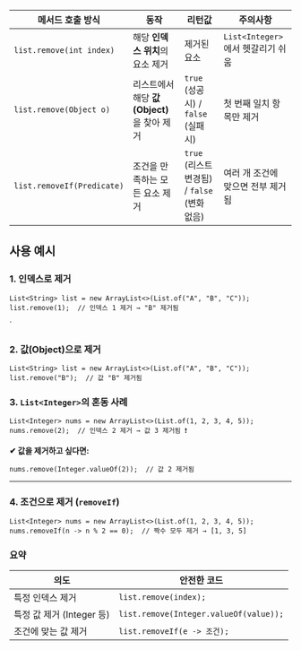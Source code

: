 
```
```

|메서드 호출 방식|동작|리턴값|주의사항|
|---|---|---|---|
|`list.remove(int index)`|해당 **인덱스 위치**의 요소 제거|제거된 요소|`List<Integer>`에서 헷갈리기 쉬움|
|`list.remove(Object o)`|리스트에서 해당 **값(Object)** 을 찾아 제거|`true` (성공 시) / `false` (실패 시)|첫 번째 일치 항목만 제거|
|`list.removeIf(Predicate)`|조건을 만족하는 모든 요소 제거|`true` (리스트 변경됨) / `false` (변화 없음)|여러 개 조건에 맞으면 전부 제거됨|
## 사용 예시

### 1. 인덱스로 제거

```
List<String> list = new ArrayList<>(List.of("A", "B", "C"));
list.remove(1);  // 인덱스 1 제거 → "B" 제거됨
```
`

### 2. 값(Object)으로 제거

```
List<String> list = new ArrayList<>(List.of("A", "B", "C"));
list.remove("B");  // 값 "B" 제거됨
```

### 3. `List<Integer>`의 혼동 사례

```
List<Integer> nums = new ArrayList<>(List.of(1, 2, 3, 4, 5));
nums.remove(2);  // 인덱스 2 제거 → 값 3 제거됨 ❗️
```
**✔ 값을 제거하고 싶다면:**
```
nums.remove(Integer.valueOf(2));  // 값 2 제거됨
```

---

### 4. 조건으로 제거 (`removeIf`)

```
List<Integer> nums = new ArrayList<>(List.of(1, 2, 3, 4, 5));
nums.removeIf(n -> n % 2 == 0);  // 짝수 모두 제거 → [1, 3, 5]
```


### 요약 
|의도|안전한 코드|
|---|---|
|특정 인덱스 제거|`list.remove(index);`|
|특정 값 제거 (Integer 등)|`list.remove(Integer.valueOf(value));`|
|조건에 맞는 값 제거|`list.removeIf(e -> 조건);`|